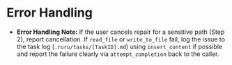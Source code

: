 # Error Handling
*   **Error Handling Note:** If the user cancels repair for a sensitive path (Step 2), report cancellation. If `read_file` or `write_to_file` fail, log the issue to the task log (`.ruru/tasks/[TaskID].md`) using `insert_content` if possible and report the failure clearly via `attempt_completion` back to the caller.
